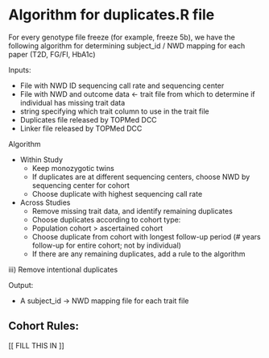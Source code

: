 
# Algorithm for duplicates.R file

For every genotype file freeze (for example, freeze 5b), we have the following algorithm for determining subject_id / NWD mapping for each paper (T2D, FG/FI, HbA1c)

Inputs:
- File with NWD ID sequencing call rate and sequencing center
- File with NWD and outcome data <- trait file from which to determine if individual has missing trait data
- string specifying which trait column to use in the trait file
- Duplicates file released by TOPMed DCC
- Linker file released by TOPMed DCC

Algorithm
- Within Study
  - Keep monozygotic twins
  - If duplicates are at different sequencing centers, choose NWD by sequencing center for cohort
  - Choose duplicate with highest sequencing call rate
- Across Studies
  - Remove missing trait data, and identify remaining duplicates
  - Choose duplicates according to cohort type:
  - Population cohort > ascertained cohort
  - Choose duplicate from cohort with longest follow-up period (# years follow-up for entire cohort;  not by individual)
  - If there are any remaining duplicates, add a rule to the algorithm

iii)     Remove intentional duplicates

Output:
- A subject_id -> NWD mapping file for each trait file

## Cohort Rules:
[[ FILL THIS IN ]]

